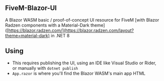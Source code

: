 ## FiveM-Blazor-UI

A Blazor WASM basic / proof-of-concept UI resource for FiveM [with Blazor Radzen components with a Material-Dark theme]([https://blazor.radzen.com/](https://blazor.radzen.com/layout?theme=material-dark) in .NET 8

## Using

- This requires publishing the UI, using an IDE like Visual Studio or Rider, or manually with `dotnet publish`
- `App.razor` is where you'll find the Blazor WASM's main app HTML
